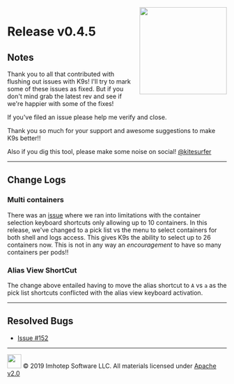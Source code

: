 <img src="https://raw.githubusercontent.com/Ya-hwon/k9s/master/assets/k9s_small.png" align="right" width="200" height="auto"/>

# Release v0.4.5

## Notes

Thank you to all that contributed with flushing out issues with K9s! I'll try
to mark some of these issues as fixed. But if you don't mind grab the latest
rev and see if we're happier with some of the fixes!

If you've filed an issue please help me verify and close.

Thank you so much for your support and awesome suggestions to make K9s better!!

Also if you dig this tool, please make some noise on social! [@kitesurfer](https://twitter.com/kitesurfer)

---

## Change Logs

### Multi containers

  There was an [issue](https://github.com/Ya-hwon/k9s/issues/135) where we ran into limitations with the container
  selection keyboard shortcuts only allowing up to 10 containers. In this release, we've changed to a pick list vs the menu
  to select containers for both shell and logs access. This gives K9s the ability to select up to 26 containers now. This
  is not in any way an *encouragement* to have so many containers per pods!!

### Alias View ShortCut

  The change above entailed having to move the alias shortcut to `A` vs `a` as the pick list shortcuts conflicted with
  the alias view keyboard activation.


---

## Resolved Bugs

+ [Issue #152](https://github.com/Ya-hwon/k9s/issues/152)

---

<img src="https://raw.githubusercontent.com/Ya-hwon/k9s/master/assets/imhotep_logo.png" width="32" height="auto"/> © 2019 Imhotep Software LLC. All materials licensed under [Apache v2.0](http://www.apache.org/licenses/LICENSE-2.0)
